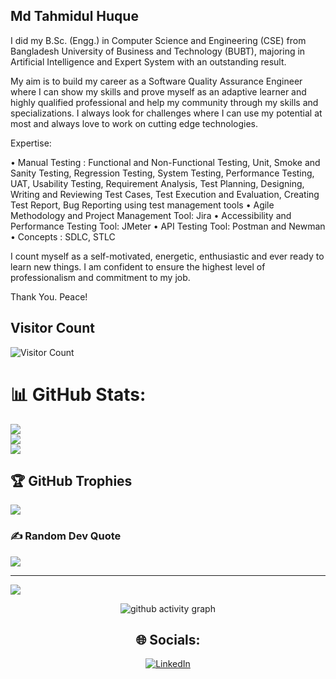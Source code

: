 ## Md Tahmidul Huque
I did my B.Sc. (Engg.) in Computer Science and Engineering (CSE) from Bangladesh University of Business and Technology (BUBT), majoring in Artificial Intelligence and Expert System with an outstanding result. 

My aim is to build my career as a Software Quality Assurance Engineer where I can show my skills and prove myself as an adaptive learner and highly qualified professional and help my community through my skills and specializations. I always look for challenges where I can use my potential at most and always love to work on cutting edge technologies.

Expertise:

• Manual Testing :
Functional and Non-Functional Testing, Unit, Smoke and Sanity Testing, Regression Testing, System Testing, Performance Testing, UAT, Usability Testing, Requirement Analysis, Test Planning, Designing, Writing and Reviewing Test Cases, Test Execution and Evaluation, Creating Test Report, Bug Reporting using test management tools 
• Agile Methodology and Project Management Tool: Jira 
• Accessibility and Performance Testing Tool: JMeter 
• API Testing Tool: Postman and Newman 
• Concepts : SDLC, STLC

I count myself as a self-motivated, energetic, enthusiastic and ever ready to learn new things. I am confident to ensure the highest level of professionalism and commitment to my job.

Thank You. Peace!

<!--
**mdtahmidulhuque/mdtahmidulhuque** is a ✨ _special_ ✨ repository because its `README.md` (this file) appears on your GitHub profile.

Here are some ideas to get you started:

- 🔭 I’m currently working on ...
- 🌱 I’m currently learning ...
- 👯 I’m looking to collaborate on ...
- 🤔 I’m looking for help with ...
- 💬 Ask me about ...
- 📫 How to reach me: ...
- 😄 Pronouns: ...
- ⚡ Fun fact: ...
-->
## Visitor Count
![Visitor Count](https://profile-counter.glitch.me/mdtahmidulhuque/count.svg)

# 📊 GitHub Stats:
![](https://github-readme-stats.vercel.app/api?username=mdtahmidulhuque&theme=gotham&hide_border=false&include_all_commits=false&count_private=false)<br/>
![](https://github-readme-streak-stats.herokuapp.com/?user=mdtahmidulhuque&theme=gotham&hide_border=false)<br/>
![](https://github-readme-stats.vercel.app/api/top-langs/?username=mdtahmidulhuque&theme=gotham&hide_border=false&include_all_commits=false&count_private=false&layout=compact)

## 🏆 GitHub Trophies
![](https://github-profile-trophy.vercel.app/?username=mdtahmidulhuque&theme=dracula&no-frame=true&no-bg=false&margin-w=4)

### ✍️ Random Dev Quote
![](https://quotes-github-readme.vercel.app/api?type=horizontal&theme=radical)

---
[![](https://visitcount.itsvg.in/api?id=mdtahmidulhuque&icon=0&color=0)](https://visitcount.itsvg.in)

<!-- Proudly created with GPRM ( https://gprm.itsvg.in ) -->
 
 <div align="center">
     
     
![github activity graph](https://activity-graph.herokuapp.com/graph?username=mdtahmidulhuque&theme=dracula&layout=compact&title_color=FF69B4&hide_border=true&area=true)
</div>
 
<div align="center">

## 🌐 Socials:
[![LinkedIn](https://img.shields.io/badge/LinkedIn-%230077B5.svg?logo=linkedin&logoColor=white)](https://www.linkedin.com/in/md-tahmidul-huque)
 
